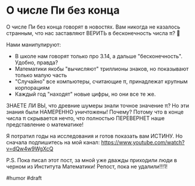 # О числе Пи без конца

О числе Пи без конца говорят в новостях. Вам никогда не казалось странным, что нас заставляют ВЕРИТЬ в бесконечность числа π? 🤔 

Нами манипулируют:
- В школе нам говорят только про 3.14, а дальше "бесконечность". Удобно, правда? 
- Математики якобы "вычисляют" триллионы знаков, но показывают только малую часть
- "Случайно" все компьютеры, считающие π, принадлежат крупным корпорациям
- Каждый год "находят" новые цифры, но они все те же.

ЗНАЕТЕ ЛИ ВЫ, что древние шумеры знали точное значение π? Но эти знания были НАМЕРЕННО уничтожены! Почему? Потому что в конце числа π скрывается нечто, что полностью ПЕРЕВЕРНЕТ наше представление о математике!

Я потратил годы на исследования и готов показать вам ИСТИНУ. Но сначала подпишитесь на мой канал: https://www.youtube.com/watch?v=dQw4w9WgXcQ

P.S. Пока писал этот пост, за мной уже дважды приходили люди в черном из Института Математики! Репост, пока не удалили!!!1!

#humor #draft